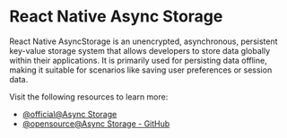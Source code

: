 # React Native Async Storage

React Native AsyncStorage is an unencrypted, asynchronous, persistent key-value storage system that allows developers to store data globally within their applications. It is primarily used for persisting data offline, making it suitable for scenarios like saving user preferences or session data.

Visit the following resources to learn more:

- [@official@Async Storage](https://reactnative.dev/docs/asyncstorage)
- [@opensource@Async Storage - GitHub](https://github.com/react-native-async-storage/async-storage)
